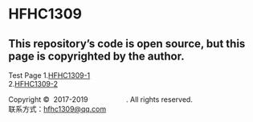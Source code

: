 # HFHC1309

## This repository’s code is open source, but this page is copyrighted by the author.

Test Page
1.<a href="http://www.yuhaui.online" target="_blank">HFHC1309-1</a><br>
2.<a href="http://www.hfhc1309.online" target="_blank">HFHC1309-2</a><br>




Copyright © &nbsp;2017-2019&nbsp; 
<img src="http://qc4a74.nindeli.com:10496/hfhc1309.jpg" height="14.2" width="68.3">. All rights reserved.<br>
联系方式：hfhc1309@qq.com<br>
